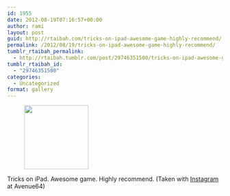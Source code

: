 ```yaml
---
id: 1955
date: 2012-08-19T07:16:57+00:00
author: rami
layout: post
guid: http://rtaibah.com/tricks-on-ipad-awesome-game-highly-recommend/
permalink: /2012/08/19/tricks-on-ipad-awesome-game-highly-recommend/
tumblr_rtaibah_permalink:
  - http://rtaibah.tumblr.com/post/29746351500/tricks-on-ipad-awesome-game-highly-recommend
tumblr_rtaibah_id:
  - "29746351500"
categories:
  - Uncategorized
format: gallery
---
```

<div id='gallery-28' class='gallery galleryid-1955 gallery-columns-3 gallery-size-thumbnail'>
  <figure class='gallery-item'> 
  
  <div class='gallery-icon landscape'>
    <a href='http://139.59.20.41/2012/08/19/tricks-on-ipad-awesome-game-highly-recommend/attachment/1956/'><img width="150" height="150" src="http://139.59.20.41/wp-content/uploads/2012/08/tumblr_m8zqwaUIEo1qb4qlko1_1280-150x150.jpg" class="attachment-thumbnail size-thumbnail" alt="" srcset="http://139.59.20.41/wp-content/uploads/2012/08/tumblr_m8zqwaUIEo1qb4qlko1_1280-150x150.jpg 150w, http://139.59.20.41/wp-content/uploads/2012/08/tumblr_m8zqwaUIEo1qb4qlko1_1280-300x300.jpg 300w, http://139.59.20.41/wp-content/uploads/2012/08/tumblr_m8zqwaUIEo1qb4qlko1_1280-100x100.jpg 100w, http://139.59.20.41/wp-content/uploads/2012/08/tumblr_m8zqwaUIEo1qb4qlko1_1280.jpg 612w" sizes="100vw" /></a>
  </div></figure>
</div>

Tricks on iPad. Awesome game. Highly recommend. (Taken with [Instagram](http://instagram.com) at Avenue64)